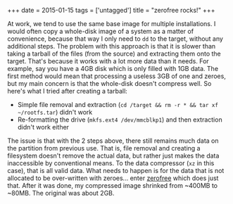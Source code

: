 +++
date = 2015-01-15
tags = ['untagged']
title = "zerofree rocks!"
+++

At work, we tend to use the same base image for multiple installations.
I would often copy a whole-disk image of a system as a matter of
convenience, because that way I only need to `dd` to the target, without
any additional steps. The problem with this approach is that it is
slower than taking a tarball of the files (from the source) and
extracting them onto the target. That\'s because it works with a lot
more data than it needs. For example, say you have a 4GB disk which is
only filled with 1GB data. The first method would mean that processing a
useless 3GB of one and zeroes, but my main concern is that the
whole-disk doesn\'t compress well. So here\'s what I tried after
creating a tarball:

-   Simple file removal and extraction
    (`cd /target && rm -r * && tar xf ~/rootfs.tar`) didn\'t work
-   Re-formatting the drive (`mkfs.ext4 /dev/mmcblkp1`) and then
    extraction didn\'t work either

The issue is that with the 2 steps above, there still remains much data
on the partition from previous use. That is, file removal and creating a
filesystem doesn\'t remove the actual data, but rather just makes the
data inaccessible by conventional means. To the data compressor (`xz` in
this case), that is all valid data. What needs to happen is for the data
that is not allocated to be over-written with zeroes\... enter
[zerofree] which does just that. After it was done, my compressed image
shrinked from \~400MB to \~80MB. The original was about 2GB.

  [zerofree]: https://packages.debian.org/sid/zerofree
